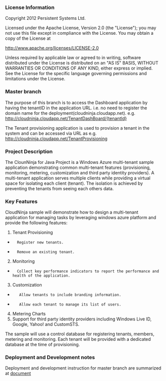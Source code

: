 ### License Information
 Copyright 2012 Persistent Systems Ltd.
 
 Licensed under the Apache License, Version 2.0 (the "License");
 you may not use this file except in compliance with the License.
 You may obtain a copy of the License at
 
   http://www.apache.org/licenses/LICENSE-2.0
 
 Unless required by applicable law or agreed to in writing, software
 distributed under the License is distributed on an "AS IS" BASIS,
 WITHOUT WARRANTIES OR CONDITIONS OF ANY KIND, either express or implied.
 See the License for the specific language governing permissions and
 limitations under the License.


###  Master branch
  The purpose of this branch is to access the Dashboard application by having the tenantID in the application URL. i.e. no need to register the domain name for the deployment(cloudninja.cloudapp.net).
  e.g. http://cloudninja.cloudapp.net/TenantDashBoard/{tenantId}
  
  The Tenant provisioning application is used to provision a tenant in the system and can be accessed via URL as e.g. http://cloudninja.cloudapp.net/TenantProvisioning   

### Project Description

The ClounNinja for Java Project is a Windows Azure multi-tenant sample application demonstrating common multi-tenant features (provisioning, monitoring, metering, customization and third party identity providers). 
A multi-tenant application serves multiple clients while providing a virtual space for isolating each client (tenant). 
The isolation is achieved by preventing the tenants from seeing each others data.

### Key Features
CloudNinja sample will demonstrate how to design a multi-tenant application for managing tasks by leveraging windows azure platform and provide the following features:

1. Tenant Provisioning
  *       Register new tenants.
  *       Remove an existing tenant.
2. Monitoring
  *       Collect key performance indicators to report the performance and health of the application.
3. Customization
  *        Allow tenants to include branding information.
  *        Allow each tenant to manage its list of users.
4. Metering Charts
5. Support for third party identity providers including Windows Live ID, Google, Yahoo! and CustomSTS.
     
The sample will use a control database for registering tenants, members, metering and monitoring. Each tenant will be provided with a dedicated database at the time of provisioning.

### Deployment and Development notes
   Deployment and development instruction for master branch are summarized at [document](https://github.com/PersistentSys/cloudninja-for-java/blob/master/Documents/Deployment%20&%20Development%20Environment%20document.docx)
